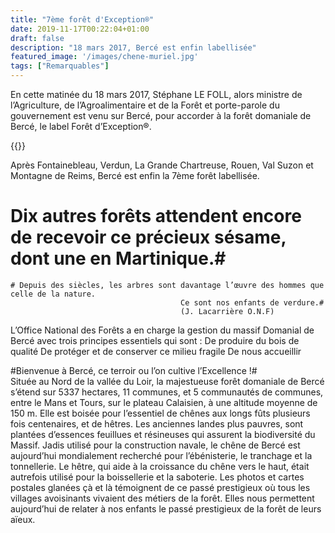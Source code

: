 ```yaml
---
title: "7ème forêt d'Exception®"
date: 2019-11-17T00:22:04+01:00
draft: false
description: "18 mars 2017, Bercé est enfin labellisée"
featured_image: '/images/chene-muriel.jpg'
tags: ["Remarquables"]
---
```


En cette matinée du 18 mars 2017, Stéphane LE FOLL, alors ministre de l’Agriculture, de l’Agroalimentaire et
de la Forêt et porte-parole du gouvernement est venu sur Bercé, pour accorder à la forêt domaniale de Bercé,
le label Forêt d’Exception®.

{{<youtube C7qTZ4ED83g>}}

Après Fontainebleau, Verdun, La Grande Chartreuse, Rouen, Val Suzon et Montagne de Reims, Bercé est enfin
la 7ème forêt labellisée.

# Dix autres forêts attendent encore de recevoir ce précieux sésame, dont une en Martinique.# 
    # Depuis des siècles, les arbres sont davantage l’œuvre des hommes que celle de la nature.
                                          Ce sont nos enfants de verdure.#  
                                          (J. Lacarrière O.N.F)


                                         


L’Office National des Forêts a en charge la gestion du massif
Domanial de Bercé avec trois principes essentiels qui sont :
De produire du bois de qualité
De protéger et de conserver ce milieu fragile
De nous accueillir


#Bienvenue  à Bercé, ce terroir ou l’on cultive l’Excellence !#   
 Située au  Nord de la vallée du Loir, la majestueuse forêt domaniale de Bercé s’étend sur 5337 hectares,
11 communes, et 5 communautés de communes, entre le Mans et Tours,  sur le plateau Calaisien, 
à une altitude moyenne de 150 m.  Elle est boisée pour l’essentiel de chênes aux longs fûts plusieurs fois
centenaires, et de hêtres. Les anciennes landes plus pauvres, sont plantées d’essences feuillues
et résineuses qui assurent la biodiversité du Massif. 
         Jadis utilisé pour la construction navale, le chêne de Bercé est aujourd’hui mondialement  recherché 
pour l’ébénisterie, le tranchage et la tonnellerie. 
         Le hêtre, qui aide à la croissance du chêne vers le haut, était autrefois utilisé pour la 
boissellerie et la saboterie. 
         Les photos et cartes postales glanées çà et là témoignent de ce passé prestigieux où tous les villages 
avoisinants vivaient des métiers de la forêt.
Elles nous permettent aujourd’hui de relater à nos enfants le passé prestigieux de la forêt de leurs aïeux. 
